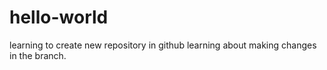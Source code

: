 # hello-world
learning to create new repository in github
learning about making changes in the branch.
